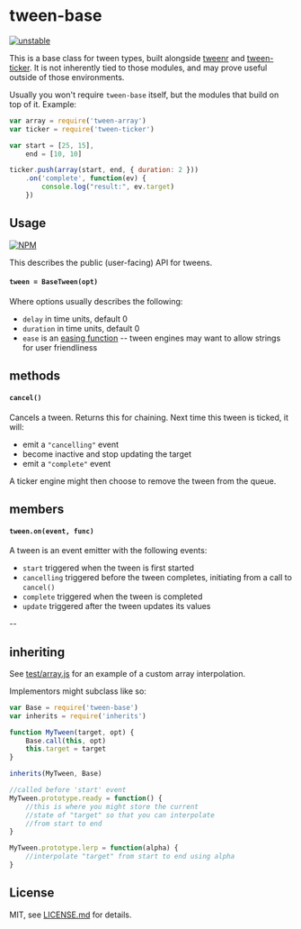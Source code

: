 # tween-base

[![unstable](http://badges.github.io/stability-badges/dist/unstable.svg)](http://github.com/badges/stability-badges)

This is a base class for tween types, built alongside [tweenr](https://www.npmjs.org/package/tweenr) and [tween-ticker](https://www.npmjs.org/package/tween-ticker). It is not inherently tied to those modules, and may prove useful outside of those environments.

Usually you won't require `tween-base` itself, but the modules that build on top of it. Example:

```js
var array = require('tween-array')
var ticker = require('tween-ticker')

var start = [25, 15],
    end = [10, 10]

ticker.push(array(start, end, { duration: 2 }))
    .on('complete', function(ev) {
        console.log("result:", ev.target)
    })
```

## Usage

[![NPM](https://nodei.co/npm/tween-base.png)](https://nodei.co/npm/tween-base/)

This describes the public (user-facing) API for tweens.

#### `tween = BaseTween(opt)`

Where options usually describes the following:

- `delay` in time units, default 0
- `duration` in time units, default 0
- `ease` is an [easing function](https://www.npmjs.org/package/eases) -- tween engines may want to allow strings for user friendliness

## methods

#### `cancel()`

Cancels a tween. Returns this for chaining. Next time this tween is ticked, it will:

- emit a `"cancelling"` event
- become inactive and stop updating the target
- emit a `"complete"` event

A ticker engine might then choose to remove the tween from the queue.

## members

#### `tween.on(event, func)`

A tween is an event emitter with the following events:

- `start` triggered when the tween is first started
- `cancelling` triggered before the tween completes, initiating from a call to `cancel()`
- `complete` triggered when the tween is completed
- `update` triggered after the tween updates its values

--

## inheriting

See [test/array.js](test/array.js) for an example of a custom array interpolation.

Implementors might subclass like so:

```js
var Base = require('tween-base')
var inherits = require('inherits')

function MyTween(target, opt) {
    Base.call(this, opt)
    this.target = target
}

inherits(MyTween, Base)

//called before 'start' event 
MyTween.prototype.ready = function() {
    //this is where you might store the current
    //state of "target" so that you can interpolate
    //from start to end
}

MyTween.prototype.lerp = function(alpha) {
    //interpolate "target" from start to end using alpha
}
```

## License

MIT, see [LICENSE.md](http://github.com/mattdesl/tween-base/blob/master/LICENSE.md) for details.
